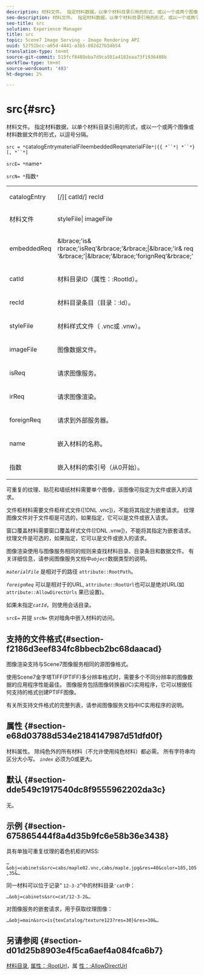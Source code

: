```yaml
---
description: 材料文件。 指定材料数据，以单个材料目录引用的形式，或以一个或两个图像或材料数据文件的形式，以逗号分隔。
seo-description: 材料文件。 指定材料数据，以单个材料目录引用的形式，或以一个或两个图像或材料数据文件的形式，以逗号分隔。
seo-title: src
solution: Experience Manager
title: src
topic: Scene7 Image Serving - Image Rendering API
uuid: 52751bcc-a65d-4441-a3b5-802d27b54b54
translation-type: tm+mt
source-git-commit: 515fcf8488eba7d9ca501a4182eaa73f1936488b
workflow-type: tm+mt
source-wordcount: '483'
ht-degree: 2%

---
```



# src{#src}

材料文件。 指定材料数据，以单个材料目录引用的形式，或以一个或两个图像或材料数据文件的形式，以逗号分隔。

`src = *`catalogEntrymaterialFileembeddedReqmaterialFile`*|{{ *``*| *``*}[, *``*]`

`srcE= *`name`*`

`srcN= *`指数`*`

<table id="simpletable_A64C4F084C0A4DDCA45A921D4BD7AAEA"> 
 <tr class="strow"> 
  <td class="stentry"> <p><span class="varname"> catalogEntry</span> </p></td> 
  <td class="stentry"> <p><span class="codeph">[/][<span class="varname"> catId</span>/]<span class="varname"> recId</span></span> </p></td> 
 </tr> 
 <tr class="strow"> 
  <td class="stentry"> <span class="varname"> 材料文件</span> </td> 
  <td class="stentry"> <p><span class="codeph"> <span class="varname"> styleFile</span>|<span class="varname"> imageFile</span></span> </p> </td> 
 </tr> 
 <tr class="strow"> 
  <td class="stentry"> <p><span class="varname"> embeddedReq</span> </p> </td> 
  <td class="stentry"> <p><span class="codeph">&amp;lbrace;'is&amp;<span class="varname"> rbrace;'isReq</span>'&amp;rbrace;'&amp;rbrace;|&amp;lbrace;'ir&amp;<span class="varname"> </span>req<span class="varname"> '&amp;rbrace;'|&amp;lbrace;'&amp;</span>lbrace;'forignReq'&amp;rbrace;'</span> </p></td> 
 </tr> 
 <tr class="strow"> 
  <td class="stentry"> <p><span class="varname"> catId</span> </p></td> 
  <td class="stentry"> <p>材料目录ID（<span class="codeph">属性：:RootId</span>）。 </p></td> 
 </tr> 
 <tr class="strow"> 
  <td class="stentry"> <p><span class="varname"> recId</span> </p></td> 
  <td class="stentry"> <p>材料目录条目（<span class="codeph">目录：:Id</span>）。 </p></td> 
 </tr> 
 <tr class="strow"> 
  <td class="stentry"> <p><span class="varname"> styleFile</span> </p></td> 
  <td class="stentry"> <p>材料样式文件（<span class="filepath"> .vnc</span>或<span class="filepath"> .vnw</span>）。 </p></td> 
 </tr> 
 <tr class="strow"> 
  <td class="stentry"> <p><span class="varname"> imageFile</span> </p></td> 
  <td class="stentry"> <p>图像数据文件。 </p></td> 
 </tr> 
 <tr class="strow"> 
  <td class="stentry"> <p><span class="varname"> isReq</span> </p></td> 
  <td class="stentry"> <p>请求图像服务。 </p></td> 
 </tr> 
 <tr class="strow"> 
  <td class="stentry"> <p><span class="varname"> irReq</span> </p></td> 
  <td class="stentry"> <p>请求图像渲染。 </p></td> 
 </tr> 
 <tr class="strow"> 
  <td class="stentry"> <p><span class="varname"> foreignReq</span> </p></td> 
  <td class="stentry"> <p>请求到外部服务器。 </p></td> 
 </tr> 
 <tr class="strow"> 
  <td class="stentry"> <p><span class="varname"> name</span> </p></td> 
  <td class="stentry"> <p>嵌入材料的名称。 </p></td> 
 </tr> 
 <tr class="strow"> 
  <td class="stentry"> <p><span class="varname"> 指数</span> </p></td> 
  <td class="stentry"> <p>嵌入材料的索引号（从0开始）。 </p></td> 
 </tr> 
</table>

可重复的纹理、贴花和墙纸材料需要单个图像，该图像可指定为文件或嵌入的请求。

文件柜材料需要文件柜样式文件([!DNL .vnc])，不能将其指定为嵌套请求。 纹理图像文件对于文件柜是可选的，如果指定，它可以是文件或嵌入请求。

窗口覆盖材料需要窗口覆盖样式文件([!DNL .vnw])，不能将其指定为嵌套请求。 纹理文件是可选的，如果指定，它可以是文件或嵌入的请求。

图像渲染使用与图像服务相同的规则来查找材料目录、目录条目和数据文件。 有关详细信息，请参阅图像服务文档中&#x200B;*`object`*&#x200B;数据类型的说明。

*`materialFile`* 是相对于的路径 `attribute::RootPath`。

*`foreignReq`* 可以是相对于的URL, `attribute::RootUrl`也可以是绝对URL(如 `attribute::AllowDirectUrls` 果已设置)。

如果未指定&#x200B;*`catId`*，则使用会话目录。

`srcE=` 并提 `srcN=` 供对暗角中嵌入材料的访问。

## 支持的文件格式{#section-f2186d3eef834fc8bbecb2bc68daacad}

图像渲染支持与Scene7图像服务相同的源图像格式。

使用Scene7金字塔TIFF(PTIFF)多分辨率格式时，需要多个不同分辨率的图像数据的应用程序性能最佳。 图像服务包括图像转换器(IC)实用程序，它可以根据任何支持的格式创建PTIFF图像。

有关所支持文件格式的完整列表，请参阅图像服务文档中IC实用程序的说明。

## 属性 {#section-e68d03788d534e2184147987d51dfd0f}

材料属性。 除纯色外的所有材料（不允许使用纯色材料）都必需。 所有字符串均区分大小写。 *`index`* 必须为0或更大。

## 默认 {#section-dde549c1917540dc8f9555962202da3c}

无。

## 示例 {#section-675865444f8a4d35b9fc6e58b36e3438}

具有单独可重复纹理的着色机柜的MSS:

`…&obj=cabinets&src=cabs/maple02.vnc,cabs/maple.jpg&res=40&color=185,105,35&…`

同一材料可以位于记录“ `12-3-2`”中的材料目录`'cat`中：

`…&obj=cabinets&src=cat/12-3-2&…`

对图像服务的嵌套请求，用于获取纹理图像：

`…&obj=main&src=is{texCatalog/texture123?res=30}&res=30&…`

## 另请参阅 {#section-d01d25b8903e4f5ca6aef4a084fca6b7}

[材料目录](../../../../../ir-api/http-protocol/image-rendering-api-ref/c-ir-http-protocol-ref/c-ir-http-protocol-syntax-and-features/c-ir-http-material-catalogs/c-ir-http-material-catalogs.md#concept-772742c1688f420a88a56f5136ad1db2), [属性：:RootUrl](../../../../../ir-api/material-cat/image-rendering-api-ref/c-ir-material-catalog/c-ir-attributes-reference/r-ir-rooturl.md#reference-b8d706a573814802bd6794223cc78402)，属 [性：:AllowDirectUrl](../../../../../ir-api/material-cat/image-rendering-api-ref/c-ir-material-catalog/c-ir-attributes-reference/r-ir-allowdirecturls.md#reference-02000c0f3c494292bad8425d06268882)
